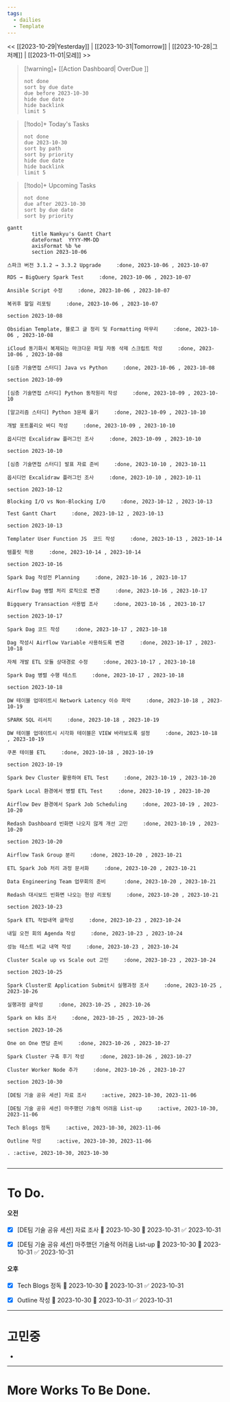 ```yaml
---
tags:
  - dailies
  - Template
---
```

<< [[2023-10-29|Yesterday]] | [[2023-10-31|Tomorrow]] | [[2023-10-28|그저께]] | [[2023-11-01|모레]] >>

> [!warning]+ [[Action Dashboard| OverDue ]]
> ```tasks
> not done
> sort by due date
> due before 2023-10-30
> hide due date
> hide backlink
> limit 5
> ```

> [!todo]+ Today's Tasks
> ```tasks
> not done
> due 2023-10-30
> sort by path
> sort by priority
> hide due date
> hide backlink
> limit 5
> ```

> [!todo]+ Upcoming Tasks
> ```tasks  
> not done  
> due after 2023-10-30
> sort by due date
> sort by priority  

```mermaid
gantt
        title Namkyu's Gantt Chart
        dateFormat  YYYY-MM-DD
        axisFormat %b %e
        section 2023-10-06

스파크 버전 3.1.2 → 3.3.2 Upgrade     :done, 2023-10-06 , 2023-10-07

RDS → BigQuery Spark Test     :done, 2023-10-06 , 2023-10-07

Ansible Script 수정     :done, 2023-10-06 , 2023-10-07

복귀후 할일 리포팅     :done, 2023-10-06 , 2023-10-07

section 2023-10-08

Obsidian Template, 블로그 글 정리 및 Formatting 마무리     :done, 2023-10-06 , 2023-10-08

iCloud 동기화시 복제되는 마크다운 파일 자동 삭제 스크립트 작성     :done, 2023-10-06 , 2023-10-08

[심층 기술면접 스터디] Java vs Python     :done, 2023-10-06 , 2023-10-08

section 2023-10-09

[심층 기술면접 스터디] Python 동작원리 작성     :done, 2023-10-09 , 2023-10-10

[알고리즘 스터디] Python 3문제 풀기     :done, 2023-10-09 , 2023-10-10

개발 포트폴리오 바디 작성     :done, 2023-10-09 , 2023-10-10

옵시디언 Excalidraw 플러그인 조사     :done, 2023-10-09 , 2023-10-10

section 2023-10-10

[심층 기술면접 스터디] 발표 자료 준비     :done, 2023-10-10 , 2023-10-11

옵시디언 Excalidraw 플러그인 조사     :done, 2023-10-10 , 2023-10-11

section 2023-10-12

Blocking I/O vs Non-Blocking I/O     :done, 2023-10-12 , 2023-10-13

Test Gantt Chart     :done, 2023-10-12 , 2023-10-13

section 2023-10-13

Templater User Function JS  코드 작성     :done, 2023-10-13 , 2023-10-14

템플릿 적용     :done, 2023-10-14 , 2023-10-14

section 2023-10-16

Spark Dag 작성전 Planning     :done, 2023-10-16 , 2023-10-17

Airflow Dag 병렬 처리 로직으로 변경     :done, 2023-10-16 , 2023-10-17

Bigquery Transaction 사용법 조사     :done, 2023-10-16 , 2023-10-17

section 2023-10-17

Spark Dag 코드 작성     :done, 2023-10-17 , 2023-10-18

Dag 작성시 Airflow Variable 사용하도록 변경     :done, 2023-10-17 , 2023-10-18

자체 개발 ETL 모듈 상대경로 수정     :done, 2023-10-17 , 2023-10-18

Spark Dag 병렬 수행 테스트     :done, 2023-10-17 , 2023-10-18

section 2023-10-18

DW 테이블 업데이트시 Network Latency 이슈 파악     :done, 2023-10-18 , 2023-10-19

SPARK SQL 리서치     :done, 2023-10-18 , 2023-10-19

DW 테이블 업데이트시 시각화 테이블은 VIEW 바라보도록 설정     :done, 2023-10-18 , 2023-10-19

쿠폰 테이블 ETL     :done, 2023-10-18 , 2023-10-19

section 2023-10-19

Spark Dev Cluster 활용하여 ETL Test     :done, 2023-10-19 , 2023-10-20

Spark Local 환경에서 병렬 ETL Test     :done, 2023-10-19 , 2023-10-20

Airflow Dev 환경에서 Spark Job Scheduling     :done, 2023-10-19 , 2023-10-20

Redash Dashboard 빈화면 나오지 않게 개선 고민     :done, 2023-10-19 , 2023-10-20

section 2023-10-20

Airflow Task Group 분리     :done, 2023-10-20 , 2023-10-21

ETL Spark Job 처리 과정 문서화     :done, 2023-10-20 , 2023-10-21

Data Engineering Team 업무회의 준비      :done, 2023-10-20 , 2023-10-21

Redash 대시보드 빈화면 나오는 현상 리포팅     :done, 2023-10-20 , 2023-10-21

section 2023-10-23

Spark ETL 작업내역 글작성     :done, 2023-10-23 , 2023-10-24

내일 오전 회의 Agenda 작성     :done, 2023-10-23 , 2023-10-24

성능 테스트 비교 내역 작성     :done, 2023-10-23 , 2023-10-24

Cluster Scale up vs Scale out 고민     :done, 2023-10-23 , 2023-10-24

section 2023-10-25

Spark Cluster로 Application Submit시 실행과정 조사     :done, 2023-10-25 , 2023-10-26

실행과정 글작성     :done, 2023-10-25 , 2023-10-26

Spark on k8s 조사     :done, 2023-10-25 , 2023-10-26

section 2023-10-26

One on One 면담 준비     :done, 2023-10-26 , 2023-10-27

Spark Cluster 구축 후기 작성     :done, 2023-10-26 , 2023-10-27

Cluster Worker Node 추가     :done, 2023-10-26 , 2023-10-27

section 2023-10-30

[DE팀 기술 공유 세션] 자료 조사     :active, 2023-10-30, 2023-11-06

[DE팀 기술 공유 세션] 마주했던 기술적 어려움 List-up     :active, 2023-10-30, 2023-11-06

Tech Blogs 정독     :active, 2023-10-30, 2023-11-06

Outline 작성     :active, 2023-10-30, 2023-11-06

. :active, 2023-10-30, 2023-10-30


```

---

# To Do.

#### 오전
- [x] [DE팀 기술 공유 세션] 자료 조사 🛫 2023-10-30 📅 2023-10-31 ✅ 2023-10-31
- [x] [DE팀 기술 공유 세션] 마주했던 기술적 어려움 List-up 🛫 2023-10-30 📅 2023-10-31 ✅ 2023-10-31


#### 오후
- [x] Tech Blogs 정독 🛫 2023-10-30 📅 2023-10-31 ✅ 2023-10-31
- [x] Outline 작성 🛫 2023-10-30 📅 2023-10-31 ✅ 2023-10-31


---

# 고민중
- 




---


# More Works To Be Done.

